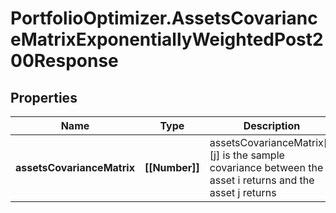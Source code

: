 # PortfolioOptimizer.AssetsCovarianceMatrixExponentiallyWeightedPost200Response

## Properties

Name | Type | Description | Notes
------------ | ------------- | ------------- | -------------
**assetsCovarianceMatrix** | **[[Number]]** | assetsCovarianceMatrix[i][j] is the sample covariance between the asset i returns and the asset j returns | 


